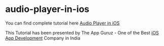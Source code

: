 # audio-player-in-ios

You can find complete tutorial here [Audio Player in iOS](http://www.theappguruz.com/ios/audio-player-in-ios/)

This Tutorial has been presented by The App Guruz - One of the Best [iOS App Development](http://www.theappguruz.com/ios/audio-player-in-ios/) Company in India
